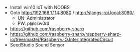 - Install win10 IoT with NOOBS
- Goto http://192.168.1.114:8080 / http://slangs-rpi.local:8080/.
    - UN: Administrator
    - PW: p@ssw0rd
- https://github.com/raspberry-sharp
- https://github.com/raspberry-sharp/raspberry-sharp-io/tree/master/Raspberry.IO.InterIntegratedCircuit
- SeedStudio Sound Sensor
